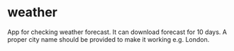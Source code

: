 # weather
App for checking weather forecast.
It can download forecast for 10 days. A proper city name should be provided to make it working e.g. London.
